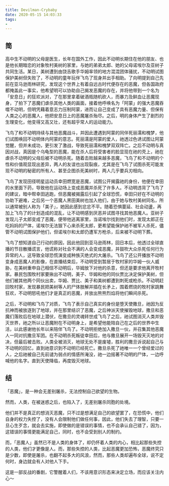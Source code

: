 ```yaml
---
title: Devilman-Crybaby
date: 2020-05-15 14:03:33
tags:
- 
---
```


## 简

高中生不动明的父母是医生，长年在国外工作，因此不动明长期住在他的朋友、也是他长期暗恋的对象牧村美树的家里，与她的弟弟太郎、她的父母诺埃尔及亚树子共同生活。某日，美树遭到由饶舌歌手华姆率领的地方混混团体骚扰，不动明试图保护美树但失败了，不动明的童年玩伴飞鸟了现身并出手相助。了向明提到自己先前在亚马逊雨林研究，发现这个世界上有着自远古时代便存在的恶魔，但各国政府都掩盖此一事实，他希望明可以协助自己揭发恶魔的存在，并将他带到一个名为「安息日」的狂欢派对，了在那里拿着破酒瓶随机砍人，而暴力及鲜血让恶魔现身，了拍下了恶魔们虐杀其他人类的画面，接着他呼唤名为「阿蒙」的强大恶魔吞噬不动明，但明凭藉着意志力压制阿蒙，进而让自己变成了具有恶魔力量、但保有人类之心的恶魔人，他把安息日上的恶魔屠杀殆尽。之后，明的身体产生了剧烈的生理变化，他变得又高又壮，还有超乎常人的运动能力。

飞鸟了和不动明持续与其他恶魔战斗，并因此遭遇到阿蒙的同伴死丽濡和槐梦，他们试图唤回不动明体内阿蒙的意志。死丽濡是阿蒙的爱人，祂透过色诱试图让阿蒙觉醒，但并未成功，更引发了激战，导致死丽濡和槐梦双双阵亡。之后不动明与真因对战，真因是个乌龟型的恶魔，能在杀人后将受害者的脸显现在祂的壳上，祂在虐杀不动明的父母后被不动明杀死。随着击败越来越多恶魔，飞鸟了和不动明的个性和价值观显现出差异，两人的友谊也出现裂痕，尤其是在飞鸟了试图杀死可能发现不动明的秘密的所有人、甚至企图杀死美树时，两人几乎要兵刃相向。

飞鸟了发现田径明星运动员幸田燃宽是恶魔，试图公开揭露祂的身份，他便在幸田的水里面下药，导致他在运动场上变成恶魔并杀死了许多人。不动明违背了飞鸟了的建议，暗中帮幸田逃跑，但恶魔被揭露后引起了全球恐慌，幸田只好在不动明的协助下避难，之后另一个恶魔人黑田美树也加入他们，由于她与牧村美树同名，所以通常被别人称为「美子」，她因此感到忿忿不平。随着恐惧蔓延、社会动盪，再加上飞鸟了的计划造成的混乱，让不动明感到厌恶并试图寻找其他恶魔人。亚树子发现儿子太郎变成了恶魔，便带他逃离家里，当诺埃尔找到他们时，发现太郎正在吃妈妈的尸体，诺埃尔无法狠下心来杀死太郎，更希望能保护祂不被军人杀死，儘管不动明试图保护他们，但诺埃尔和太郎仍遭军方枪杀，后来被不动明下葬。

飞鸟了想知道自己行动的原因，因此他回到亚马逊雨林，回日本后，他透过全球直播的节目散播谎言，他谎称对社会不满的人会变成恶魔，并鼓吹大众杀死任何行为异常的人，这导致全球恐慌演变成种族灭绝式的大屠杀。飞鸟了还公开播放不动明变身成恶魔人的影像，在直播结束后，不动明受到暂居于牧村家的华姆一伙人威胁，在美树重申自己相信不动明后，华姆放下对他的杀意，但还是要求他离开牧村家。暴民包围牧村家要揪出不动明，美子、华姆和他的同伙贾比决定保护美树，但他们被其他两个同伙出卖，华姆、贾比、美子和美树都遭到刺死或枪杀。不动明赶回牧村家，发现暴民把美树等人的尸体肢解并插在长矛上，围着燃烧的牧村家跳舞狂欢，不动明怒吼他们才是真正的恶魔，并放出熊熊烈焰将他们瞬间杀死。

之后，不动明和飞鸟了对质，飞鸟了表示自己真实的身份是堕天使撒旦，祂因为反抗神而被放逐到了地球，并在那里结识了恶魔，之后神派天使摧毁地球，撒旦和恶魔们落败后在地球上潜伏，在撒旦的灵魂转世成飞鸟了之后，祂试图消灭人类并毁灭世界，祂之所以让恶魔附在不动明身上，是希望他能陪自己在之后的世界中生活，以此感谢他长年以来陪伴飞鸟了。不动明拒绝加入撒旦一伙，并召集其他恶魔人一同对抗撒旦军团。在不动明杀死叛徒幸田后，他与撒旦展开一场毁天灭地的对决，但最后被击败。人类全被消灭，地球无处不是废墟，胜利的撒旦诉说起自己与不动明的回忆，直到祂意识到不动明已经死亡。撒旦杀死了祂唯一一个曾经爱过的人，之后祂被自己先前谴为弱点的情感所淹没，祂一边摇著不动明的尸体，一边呼喊他的名字。直到天使降临，再度毁灭地球。

## 结

「恶魔」，是一种会无差别屠杀，无法控制自己欲望的生物。

然而，人类，在被迷惑之后，也陷入了，无差别屠杀同胞的处境。

他们并不是真正的想消灭恶魔，只不过是想满足自己的欲望罢了，在恐慌中，他们自身的权力失控了，没有人会限制他们做任何事，因此，他们失去了理智，只要一旦心生歹念，就会去实施，即使做的是错误的事情，也不会承认自己错了，因为，这错误的事情更能满足自己，同时，也不会受到别人的制约。

而，「恶魔人」虽然已不是人类的身体了，却仍怀着人类的内心，相比起那些失控的人类，他们才更像是人。而，那些失控的人类，比起恶魔更加恐怖，恶魔终究只是少数，即使是屠杀，也翻不起多大的风浪，然而，那些人类却遍布全球，说不定何时，身边就会有人对他人下手。

这是一部反战的番剧，它警醒着人们，不该用意识形态来决定立场，而应该关注内心～

